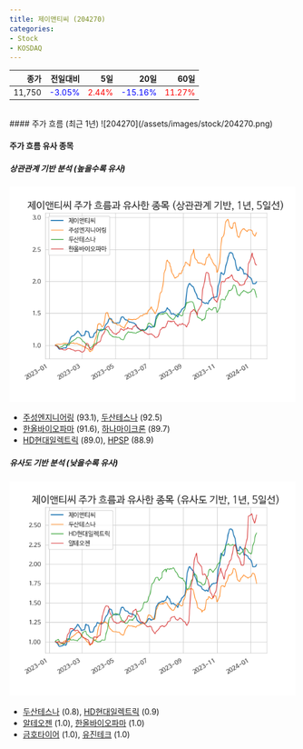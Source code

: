 ```yaml
---
title: 제이앤티씨 (204270)
categories:
- Stock
- KOSDAQ
---
```


|종가|전일대비|5일|20일|60일|
|---:|-------:|--:|---:|---:|
|11,750|<span style="color: blue">-3.05%</span>|<span style="color: red">2.44%</span>|<span style="color: blue">-15.16%</span>|<span style="color: red">11.27%</span>|

<!-- more -->
<br>
#### 주가 흐름 (최근 1년)
![204270](/assets/images/stock/204270.png)


#### 주가 흐름 유사 종목


##### 상관관계 기반 분석 (높을수록 유사)
![204270](/assets/images/stock/204270_corr.png)
- [주성엔지니어링](/036930/) (93.1), [두산테스나](/131970/) (92.5)
- [한올바이오파마](/009420/) (91.6), [하나마이크론](/067310/) (89.7)
- [HD현대일렉트릭](/267260/) (89.0), [HPSP](/403870/) (88.9)


##### 유사도 기반 분석 (낮을수록 유사)	
![204270](/assets/images/stock/204270_sim.png)
- [두산테스나](/131970/) (0.8), [HD현대일렉트릭](/267260/) (0.9)
- [알테오젠](/196170/) (1.0), [한올바이오파마](/009420/) (1.0)
- [금호타이어](/073240/) (1.0), [유진테크](/084370/) (1.0)